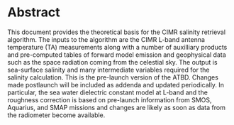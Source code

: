 # Abstract


This document provides the theoretical basis for the CIMR salinity retrieval algorithm.
The inputs to the algorithm are the CIMR L-band antenna temperature (TA) measurements along with
a number of auxilliary products and pre-computed tables of forward model emission and geophysical data such as the space radiation coming from
the celestial sky. The output is sea-surface salinity and many intermediate variables required
for the salinity calculation. This is the pre-launch version of the ATBD. Changes made postlaunch will 
be included as addenda and updated periodically. In particular, the sea water dielectric constant model at L-band and the 
roughness correction is based on pre-launch information from SMOS, Aquarius, and SMAP missions and changes
 are likely as soon as data from the radiometer become available.

